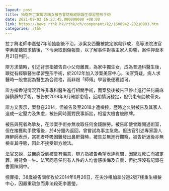 ```yaml
---
layout: post
title: 抽脂死亡案辯方稱女被告曾隨有經驗醫生學習整形手術
date: 2021-09-03 16:23:45.000000000 +08:00
link: https://news.rthk.hk/rthk/ch/component/k2/1608942-20210903.htm
categories: rthk
---
```


拉丁舞老師李嘉瑩7年前抽脂後不治，涉案女西醫被裁定誤殺罪成，高等法院法官李素蘭聽取求情後，下令索取創傷報告，以了解事件對事主家人影響，案件押至本月21日判刑。

辯方求情時，引述背景指被告自小父母離異，為家中獨生女，成為普通科醫生後，跟從有經驗醫生學習整形手術，於2012年加入涉案美容中心。法官質疑，病人求醫時一般會認為醫生為合資格，而非跟「師傅」學習後便獲認可。

辯方指香港情況容許非專科醫生進行相關手術，而案發後被告已停止進行任何需麻醉鎮靜的手術。被告於2018年9月確診患癌，近期情況穩定，但仍患有肋軟骨炎。

辯方又表示，案發在2014，但被告及至2018才遭檢控，歷時之久對被告及其家人造成一定壓力及焦慮，被告同時面對民事訴訟，相當大機會被除牌。

被告與死者為摯友，在涉案手術亦無收取任何金錢酬勞。被告即使曾離開過術室，但在接獲助手致電後，於4分鐘內返回，曾嘗試為事主急救。但法官引述專家證人麻醉師表示，當死者呼吸困難發出鼻鼾聲時，被告並無進行觀察，被告折返後亦無檢查其呼吸，因此不接受辯方說法。

法官又說，並無感受到被告有悔意，辯方指被告希望表達慰問，因摯友死亡而被定罪，將背負一生。法官同意任何有人性的人均會感後悔及自責，但批評沒有記錄在書面陳詞中。

控罪指，38歲被告關孝孜於2014年6月26日，在尖沙咀加拿分道2號7樓重生植髮中心，因嚴重疏忽而非法殺死李嘉瑩。

